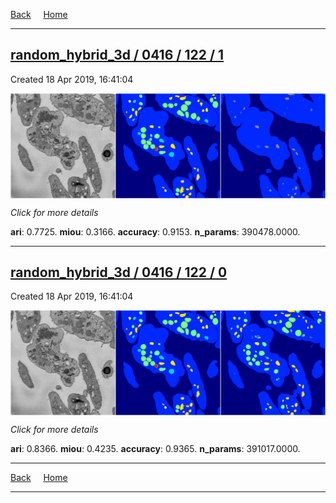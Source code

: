 
[Back](..)&nbsp;&nbsp;&nbsp;&nbsp;&nbsp;[Home](https://leapmanlab.github.io/snapshots)

---

<div class="summary"><a href="1"><h2>random_hybrid_3d / 0416 / 122 / 1</h2></a><p>Created 18 Apr 2019, 16:41:04
</p><a href="1"><img src="1/media/summary.png" align="center"></a><p>
<i>Click for more details</i>
</p></div>

**ari**: 0.7725. **miou**: 0.3166. **accuracy**: 0.9153. **n_params**: 390478.0000. 

---

<div class="summary"><a href="0"><h2>random_hybrid_3d / 0416 / 122 / 0</h2></a><p>Created 18 Apr 2019, 16:41:04
</p><a href="0"><img src="0/media/summary.png" align="center"></a><p>
<i>Click for more details</i>
</p></div>

**ari**: 0.8366. **miou**: 0.4235. **accuracy**: 0.9365. **n_params**: 391017.0000. 

---

[Back](..)&nbsp;&nbsp;&nbsp;&nbsp;&nbsp;[Home](https://leapmanlab.github.io/snapshots)

---